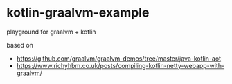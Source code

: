 # kotlin-graalvm-example
playground for graalvm + kotlin

based on
 - https://github.com/graalvm/graalvm-demos/tree/master/java-kotlin-aot
 - https://www.richyhbm.co.uk/posts/compiling-kotlin-netty-webapp-with-graalvm/